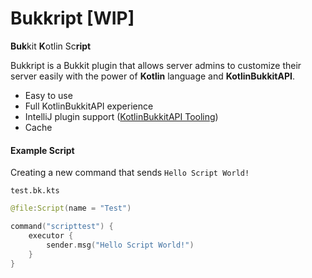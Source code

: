 # Bukkript [WIP]
**Buk**kit **K**otlin Sc**ript**


Bukkript is a Bukkit plugin that allows server admins to customize their server easily with the power of **Kotlin** language and **KotlinBukkitAPI**.

- Easy to use
- Full KotlinBukkitAPI experience
- IntelliJ plugin support ([KotlinBukkitAPI Tooling](https://github.com/DevSrSouza/KotlinBukkitAPI-Tooling/))
- Cache

#### Example Script

Creating a new command that sends `Hello Script World!`

`test.bk.kts`
```kotlin
@file:Script(name = "Test")

command("scripttest") {
    executor {
        sender.msg("Hello Script World!")
    }
}
```
